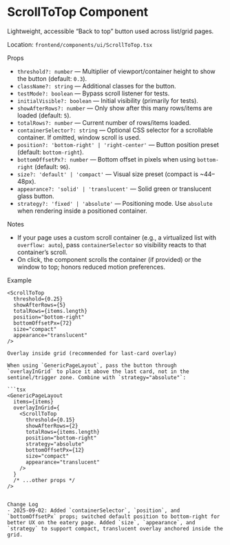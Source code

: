 # ScrollToTop Component

Lightweight, accessible “Back to top” button used across list/grid pages.

Location: `frontend/components/ui/ScrollToTop.tsx`

Props
- `threshold?: number` — Multiplier of viewport/container height to show the button (default: `0.3`).
- `className?: string` — Additional classes for the button.
- `testMode?: boolean` — Bypass scroll listener for tests.
- `initialVisible?: boolean` — Initial visibility (primarily for tests).
- `showAfterRows?: number` — Only show after this many rows/items are loaded (default: `5`).
- `totalRows?: number` — Current number of rows/items loaded.
- `containerSelector?: string` — Optional CSS selector for a scrollable container. If omitted, window scroll is used.
- `position?: 'bottom-right' | 'right-center'` — Button position preset (default: `bottom-right`).
- `bottomOffsetPx?: number` — Bottom offset in pixels when using `bottom-right` (default: `96`).
- `size?: 'default' | 'compact'` — Visual size preset (compact is ~44–48px).
- `appearance?: 'solid' | 'translucent'` — Solid green or translucent glass button.
- `strategy?: 'fixed' | 'absolute'` — Positioning mode. Use `absolute` when rendering inside a positioned container.

Notes
- If your page uses a custom scroll container (e.g., a virtualized list with `overflow: auto`), pass `containerSelector` so visibility reacts to that container’s scroll.
- On click, the component scrolls the container (if provided) or the window to top; honors reduced motion preferences.

Example
```tsx
<ScrollToTop
  threshold={0.25}
  showAfterRows={5}
  totalRows={items.length}
  position="bottom-right"
  bottomOffsetPx={72}
  size="compact"
  appearance="translucent"
/>

Overlay inside grid (recommended for last-card overlay)

When using `GenericPageLayout`, pass the button through `overlayInGrid` to place it above the last card, not in the sentinel/trigger zone. Combine with `strategy="absolute"`:

```tsx
<GenericPageLayout
  items={items}
  overlayInGrid={
    <ScrollToTop
      threshold={0.15}
      showAfterRows={2}
      totalRows={items.length}
      position="bottom-right"
      strategy="absolute"
      bottomOffsetPx={12}
      size="compact"
      appearance="translucent"
    />
  }
  /* ...other props */
/>
```
```

Change Log
- 2025-09-02: Added `containerSelector`, `position`, and `bottomOffsetPx` props; switched default position to bottom-right for better UX on the eatery page. Added `size`, `appearance`, and `strategy` to support compact, translucent overlay anchored inside the grid.
